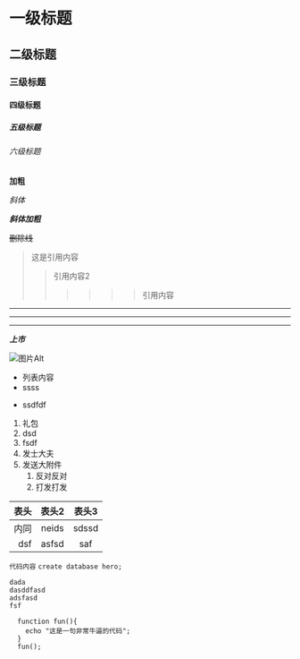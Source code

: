 # 一级标题
## 二级标题
### 三级标题
#### 四级标题
##### 五级标题
###### 六级标题
**加粗**

*斜体*

***斜体加粗***

~~删除线~~
>这是引用内容
>> 引用内容2
>>>>>>引用内容
--- 
----
***
***上市***

![图片Alt](./images/angular-demo.png)
- 列表内容
- ssss
* ssdfdf
1. 礼包
2. dsd
3. fsdf
4. 发士大夫
5. 发送大附件
   1. 反对反对
   2. 打发打发
   
表头|表头2|表头3
--:|:--:|:--:
内同|neids|sdssd
dsf|asfsd|saf

`代码内容`
`create database hero;`

```
dada
dasddfasd
adsfasd
fsf
```

```
  function fun(){
    echo "这是一句非常牛逼的代码";
  }
  fun();
```
